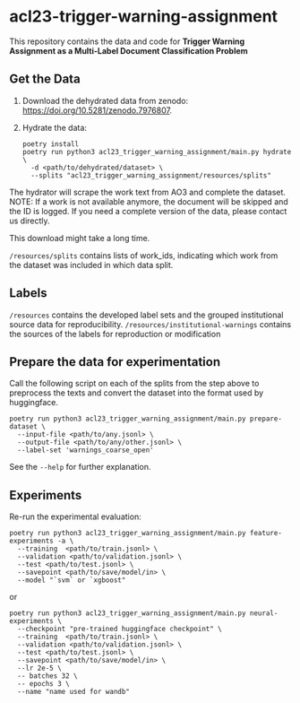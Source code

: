 # acl23-trigger-warning-assignment

This repository contains the data and code for **Trigger Warning Assignment as a Multi-Label Document Classification Problem**

## Get the Data

1. Download the dehydrated data from zenodo: https://doi.org/10.5281/zenodo.7976807.

2. Hydrate the data:

   ```
   poetry install
   poetry run python3 acl23_trigger_warning_assignment/main.py hydrate \
     -d <path/to/dehydrated/dataset> \
     --splits "acl23_trigger_warning_assignment/resources/splits"
   ```
   
The hydrator will scrape the work text from AO3 and complete the dataset. 
NOTE: If a work is not available anymore, the document will be skipped and the ID is logged. If you need a complete version of the data, please contact us directly.

This download might take a long time.

`/resources/splits` contains lists of work_ids, indicating which work from the dataset was included in which data split.


## Labels

`/resources` contains the developed label sets and the grouped institutional source data for reproducibility. 
`/resources/institutional-warnings` contains the sources of the labels for reproduction or modification 


## Prepare the data for experimentation

Call the following script on each of the splits from the step above to preprocess the texts and convert the dataset into the format used by huggingface. 

   ```
   poetry run python3 acl23_trigger_warning_assignment/main.py prepare-dataset \ 
     --input-file <path/to/any.jsonl> \ 
     --output-file <path/to/any/other.jsonl> \ 
     --label-set 'warnings_coarse_open'
   ```

See the `--help` for further explanation. 


## Experiments

Re-run the experimental evaluation:

   ```
   poetry run python3 acl23_trigger_warning_assignment/main.py feature-experiments -a \
     --training  <path/to/train.jsonl> \
     --validation <path/to/validation.jsonl> \
     --test <path/to/test.jsonl> \
     --savepoint <path/to/save/model/in> \
     --model "`svm` or `xgboost"
   ```

or 

   ```
   poetry run python3 acl23_trigger_warning_assignment/main.py neural-experiments \
     --checkpoint "pre-trained huggingface checkpoint" \
     --training  <path/to/train.jsonl> \
     --validation <path/to/validation.jsonl> \
     --test <path/to/test.jsonl> \
     --savepoint <path/to/save/model/in> \
     --lr 2e-5 \
     -- batches 32 \
     -- epochs 3 \
     --name "name used for wandb"
   ```
